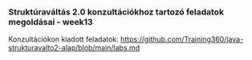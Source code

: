 ### Struktúraváltás 2.0 konzultációkhoz tartozó feladatok megoldásai - week13

Konzultációkon kiadott feladatok:
https://github.com/Training360/java-strukturavalto2-alap/blob/main/labs.md
